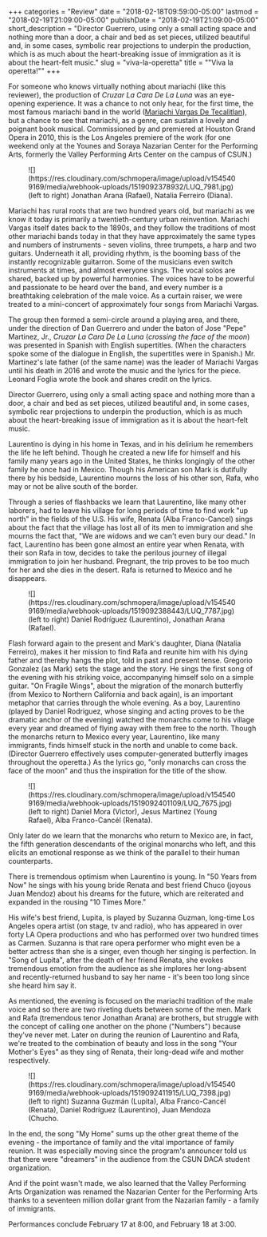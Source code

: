 +++
categories = "Review"
date = "2018-02-18T09:59:00-05:00"
lastmod = "2018-02-19T21:09:00-05:00"
publishDate = "2018-02-19T21:09:00-05:00"
short_description = "Director Guerrero, using only a small acting space and nothing more than a door, a chair and bed as set pieces, utilized beautiful and, in some cases, symbolic rear projections to underpin the production, which is as much about the heart-breaking issue of immigration as it is about the heart-felt music."
slug = "viva-la-operetta"
title = "&quot;Viva la operetta!&quot;"
+++

For someone who knows virtually nothing about mariachi (like this reviewer), the production of *Cruzar La Cara De La Luna* was an eye-opening experience. It was a chance to not only hear, for the first time, the most famous mariachi band in the world ([Mariachi Vargas De Tecalitlan](https://www.youtube.com/watch?v=8NWSWg7c0Ec)), but a chance to see that mariachi, as a genre, can sustain a lovely and poignant book musical. Commissioned by and premiered at Houston Grand Opera in 2010, this is the Los Angeles premiere of the work (for one weekend only at the Younes and Soraya Nazarian Center for the Performing Arts, formerly the Valley Performing Arts Center on the campus of CSUN.)

<figure data-type="image">
![](https://res.cloudinary.com/schmopera/image/upload/v1545409169/media/webhook-uploads/1519092378932/LUQ_7981.jpg)
<figcaption>(left to right) Jonathan Arana (Rafael), Natalia Ferreiro (Diana).</figcaption>
</figure>

Mariachi has rural roots that are two hundred years old, but mariachi as we know it today is primarily a twentieth-century urban reinvention. Mariachi Vargas itself dates back to the 1890s, and they follow the traditions of most other mariachi bands today in that they have approximately the same types and numbers of instruments - seven violins, three trumpets, a harp and two guitars. Underneath it all, providing rhythm, is the booming bass of the instantly recognizable guitarron. Some of the musicians even switch instruments at times, and almost everyone sings. The vocal solos are shared, backed up by powerful harmonies. The voices have to be powerful and passionate to be heard over the band, and every number is a breathtaking celebration of the male voice. As a curtain raiser, we were treated to a mini-concert of approximately four songs from Mariachi Vargas.

The group then formed a semi-circle around a playing area, and there, under the direction of Dan Guerrero and under the baton of Jose "Pepe" Martinez, Jr., *Cruzar La Cara De La Luna* (*crossing the face of the moon*) was presented in Spanish with English supertitles. (When the characters spoke some of the dialogue in English, the supertitles were in Spanish.) Mr. Martinez's late father (of the same name) was the leader of Mariachi Vargas until his death in 2016 and wrote the music and the lyrics for the piece. Leonard Foglia wrote the book and shares credit on the lyrics.

Director Guerrero, using only a small acting space and nothing more than a door, a chair and bed as set pieces, utilized beautiful and, in some cases, symbolic rear projections to underpin the production, which is as much about the heart-breaking issue of immigration as it is about the heart-felt music.

Laurentino is dying in his home in Texas, and in his delirium he remembers the life he left behind. Though he created a new life for himself and his family many years ago in the United States, he thinks longingly of the other family he once had in Mexico. Though his American son Mark is dutifully there by his bedside, Laurentino mourns the loss of his other son, Rafa, who may or not be alive south of the border.

Through a series of flashbacks we learn that Laurentino, like many other laborers, had to leave his village for long periods of time to find work "up north" in the fields of the U.S. His wife, Renata (Alba Franco-Cancel) sings about the fact that the village has lost all of its men to immigration and she mourns the fact that, "We are widows and we can't even bury our dead." In fact, Laurentino has been gone almost an entire year when Renata, with their son Rafa in tow, decides to take the perilous journey of illegal immigration to join her husband. Pregnant, the trip proves to be too much for her and she dies in the desert. Rafa is returned to Mexico and he disappears.

<figure data-type="image">
![](https://res.cloudinary.com/schmopera/image/upload/v1545409169/media/webhook-uploads/1519092388443/LUQ_7787.jpg)
<figcaption>(left to right) Daniel Rodríguez (Laurentino), Jonathan Arana (Rafael).</figcaption>
</figure>

Flash forward again to the present and Mark's daughter, Diana (Natalia Ferreiro), makes it her mission to find Rafa and reunite him with his dying father and thereby hangs the plot, told in past and present tense.
Gregorio Gonzalez (as Mark) sets the stage and the story. He sings the first song of the evening with his striking voice, accompanying himself solo on a simple guitar. "On Fragile Wings", about the migration of the monarch butterfly (from Mexico to Northern California and back again), is an important metaphor that carries through the whole evening. As a boy, Laurentino (played by Daniel Rodriguez, whose singing and acting proves to be the dramatic anchor of the evening) watched the monarchs come to his village every year and dreamed of flying away with them free to the north. Though the monarchs return to Mexico every year, Laurentino, like many immigrants, finds himself stuck in the north and unable to come back. (Director Guerrero effectively uses computer-generated butterfly images throughout the operetta.) As the lyrics go, "only monarchs can cross the face of the moon" and thus the inspiration for the title of the show.

<figure data-type="image">
![](https://res.cloudinary.com/schmopera/image/upload/v1545409169/media/webhook-uploads/1519092401109/LUQ_7675.jpg)
<figcaption>(left to right) Daniel Mora (Victor), Jesus Martinez (Young Rafael), Alba Franco-Cancél (Renata).</figcaption>
</figure>

Only later do we learn that the monarchs who return to Mexico are, in fact, the fifth generation descendants of the original monarchs who left, and this elicits an emotional response as we think of the parallel to their human counterparts.

There is tremendous optimism when Laurentino is young. In "50 Years from Now" he sings with his young bride Renata and best friend Chuco (joyous Juan Mendoz) about his dreams for the future, which are reiterated and expanded in the rousing "10 Times More."

His wife's best friend, Lupita, is played by Suzanna Guzman, long-time Los Angeles opera artist (on stage, tv and radio), who has appeared in over forty LA Opera productions and who has performed over two hundred times as Carmen. Suzanna is that rare opera performer who might even be a better actress than she is a singer, even though her singing is perfection. In "Song of Lupita", after the death of her friend Renata, she evokes tremendous emotion from the audience as she implores her long-absent and recently-returned husband to say her name - it's been too long since she heard him say it.

As mentioned, the evening is focused on the mariachi tradition of the male voice and so there are two riveting duets between some of the men. Mark and Rafa (tremendous tenor Jonathan Arana) are brothers, but struggle with the concept of calling one another on the phone ("Numbers") because they've never met. Later on during the reunion of Laurentino and Rafa, we're treated to the combination of beauty and loss in the song "Your Mother's Eyes" as they sing of Renata, their long-dead wife and mother respectively.

<figure data-type="image">
![](https://res.cloudinary.com/schmopera/image/upload/v1545409169/media/webhook-uploads/1519092411915/LUQ_7398.jpg)
<figcaption>(left to right) Suzanna Guzmán (Lupita), Alba Franco-Cancél (Renata), Daniel Rodríguez (Laurentino), Juan Mendoza (Chucho.</figcaption>
</figure>

In the end, the song "My Home" sums up the other great theme of the evening - the importance of family and the vital importance of family reunion. It was especially moving since the program's announcer told us that there were "dreamers" in the audience from the CSUN DACA student organization.

And if the point wasn't made, we also learned that the Valley Performing Arts Organization was renamed the Nazarian Center for the Performing Arts thanks to a seventeen million dollar grant from the Nazarian family - a family of immigrants.

Performances conclude February 17 at 8:00, and February 18 at 3:00.
